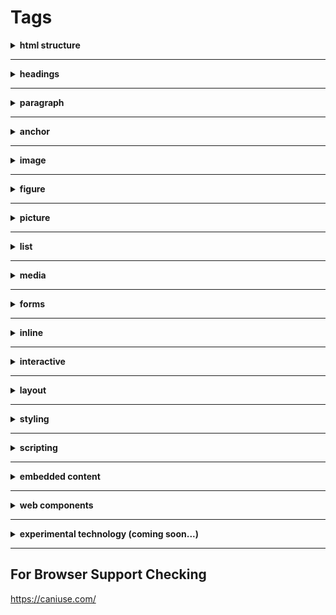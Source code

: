 # Tags

<details>
    <summary><b>html structure</b></summary>
    <br/>
    <a href="https://developer.mozilla.org/en-US/docs/Web/HTML/Element/html">html</a>
    <p>root (top-level element) of an HTML document</p>
    <br/>
    <a href="https://developer.mozilla.org/en-US/docs/Web/HTML/Element/head">head</a>
    <p>contains machine-readable information (metadata) about the document, like its title, scripts, and style sheets.</p>
    <br/>
    <a href="https://developer.mozilla.org/en-US/docs/Web/HTML/Element/title">title</a>
    <p>defines the document's title that is shown in a browser's title bar or a page's tab. It only contains text and tags within the element are ignored.</p>
    <br/>
    <a href="https://developer.mozilla.org/en-US/docs/Web/HTML/Element/body">body</a>
    <p>represents the content of an HTML document. There can be only one <body> element in a document.</p>
    <br/>
    <a href="https://developer.mozilla.org/en-US/docs/Web/HTML/Element/base">base</a>
    <p>specifies the base URL to use for all relative URLs contained within a document. There can be only one <base> element in a document.</p>
    <br/>
    <a href="https://developer.mozilla.org/en-US/docs/Web/HTML/Element/meta">meta</a>
    <p>represents metadata that cannot be represented by other HTML meta-related elements, like base, link, script, style or title.</p>
</details>

---

<details>
    <summary><b>headings</b></summary>
    <br/>
    <a href="https://developer.mozilla.org/en-US/docs/Web/HTML/Element/Heading_Elements">h1-h6</a>
    <p>about tag</p>
    <br/>
</details>

---

<details>
    <summary><b>paragraph</b></summary>
    <br/>
    <a href="https://developer.mozilla.org/en-US/docs/Web/HTML/Element/p">p</a>
    <p>about tag</p>
    <br/>
</details>

---

<details>
    <summary><b>anchor</b></summary>
    <br/>
    <a href="https://developer.mozilla.org/en-US/docs/Web/HTML/Element/a">a</a>
    <p>about tag</p>
    <br/>
</details>

---

<details>
    <summary><b>image</b></summary>
    <br/>
    <a href="https://developer.mozilla.org/en-US/docs/Web/HTML/Element/img">img</a>
    <p>about tag</p>
    <br/>
    <a href="https://developer.mozilla.org/en-US/docs/Web/HTML/Element/map">map</a>
    <p>about tag</p>
    <br/>
    <a href="https://developer.mozilla.org/en-US/docs/Web/HTML/Element/area">area</a>
    <p>about tag</p>
    <br/>
</details>

---

<details>
    <summary><b>figure</b></summary>
    <br/>
    <a href="https://developer.mozilla.org/en-US/docs/Web/HTML/Element/figure">figure</a>
    <p>about tag</p>
    <br/>
    <a href="https://developer.mozilla.org/en-US/docs/Web/HTML/Element/figcaption">figcaption</a>
    <p>about tag</p>
    <br/>
</details>

---

<details>
    <summary><b>picture</b></summary>
    <br/>
    <a href="https://developer.mozilla.org/en-US/docs/Web/HTML/Element/picture">picture</a>
    <p>about tag</p>
    <br/>
    <a href="https://developer.mozilla.org/en-US/docs/Web/HTML/Element/source">source</a>
    <p>about tag</p>
    <br/>
</details>

---

<details>
    <summary><b>list</b></summary>
    <br/>
    <a href="https://developer.mozilla.org/en-US/docs/Web/HTML/Element/ul">ul</a>
    <p>about tag</p>
    <br />
    <a href="https://developer.mozilla.org/en-US/docs/Web/HTML/Element/ol">ol</a>
    <p>about tag</p>
    <br />
    <a href="https://developer.mozilla.org/en-US/docs/Web/HTML/Element/li">li</a>
    <p>about tag</p>
    <br />
</details>

---

<details>
    <summary><b>media</b></summary>
    <br/>
    <a href="https://developer.mozilla.org/en-US/docs/Web/HTML/Element/audio">audio</a>
    <p>about tag</p>
    <br />
    <a href="https://developer.mozilla.org/en-US/docs/Web/HTML/Element/video">video</a>
    <p>about tag</p>
    <br />
    <a href="https://developer.mozilla.org/en-US/docs/Web/HTML/Element/track">track</a>
    <p>about tag</p>
    <br />
</details>

---

<details>
    <summary><b>forms</b></summary>
    <br/>
    <a href="https://developer.mozilla.org/en-US/docs/Web/HTML/Element/form">form</a>
    <p>about tag</p>
    <br />
    <a href="https://developer.mozilla.org/en-US/docs/Web/HTML/Element/button">button</a>
    <p>about tag</p>
    <br />
    <a href="https://developer.mozilla.org/en-US/docs/Web/HTML/Element/input">input</a>
    <p>about tag</p>
    <br />
    <a href="https://developer.mozilla.org/en-US/docs/Web/HTML/Element/label">label</a>
    <p>about tag</p>
    <br />
    <a href="https://developer.mozilla.org/en-US/docs/Web/HTML/Element/textarea">textarea</a>
    <p>about tag</p>
    <br />
    <a href="https://developer.mozilla.org/en-US/docs/Web/HTML/Element/select">select</a>
    <p>about tag</p>
    <br />
    <a href="https://developer.mozilla.org/en-US/docs/Web/HTML/Element/option">option</a>
    <p>about tag</p>
    <br />
    <a href="https://developer.mozilla.org/en-US/docs/Web/HTML/Element/datalist">datalist</a>
    <p>about tag</p>
    <br />
    <a href="https://developer.mozilla.org/en-US/docs/Web/HTML/Element/progress">progress</a>
    <p>about tag</p>
    <br />
    <a href="https://developer.mozilla.org/en-US/docs/Web/HTML/Element/fieldset">fieldset</a>
    <p>about tag</p>
    <br />
    <a href="https://developer.mozilla.org/en-US/docs/Web/HTML/Element/legend">legend</a>
    <p>about tag</p>
    <br />
</details>

---

<details>
    <summary><b>inline</b></summary>
    <br/>
    <h4>most re-used</h4>
    <a href="https://developer.mozilla.org/en-US/docs/Web/HTML/Element/br">br</a>
    <p>about tag</p>
    <br />
    <a href="https://developer.mozilla.org/en-US/docs/Web/HTML/Element/span">span</a>
    <p>about tag</p>
    <br />
    <a href="https://developer.mozilla.org/en-US/docs/Web/HTML/Element/abbr">abbr</a>
    <p>about tag</p>
    <br />
    <a href="https://developer.mozilla.org/en-US/docs/Web/HTML/Element/code">code</a>
    <p>about tag</p>
    <br />
    <a href="https://developer.mozilla.org/en-US/docs/Web/HTML/Element/kbd">kbd</a>
    <p>about tag</p>
    <br />
    <a href="https://developer.mozilla.org/en-US/docs/Web/HTML/Element/mark">mark</a>
    <p>about tag</p>
    <br />
    <a href="https://developer.mozilla.org/en-US/docs/Web/HTML/Element/del">del</a>
    <p>about tag</p>
    <br />
    <a href="https://developer.mozilla.org/en-US/docs/Web/HTML/Element/ins">ins</a>
    <p>about tag</p>
    <br />
    <h4>rare</h4>
    <a href="https://developer.mozilla.org/en-US/docs/Web/HTML/Element/b">b</a>
    <p>about tag</p>
    <br />
    <a href="https://developer.mozilla.org/en-US/docs/Web/HTML/Element/i">i</a>
    <p>about tag</p>
    <br />
    <a href="https://developer.mozilla.org/en-US/docs/Web/HTML/Element/u">u</a>
    <p>about tag</p>
    <br />
    <a href="https://developer.mozilla.org/en-US/docs/Web/HTML/Element/q">q</a>
    <p>about tag</p>
    <br />
    <a href="https://developer.mozilla.org/en-US/docs/Web/HTML/Element/s">s</a>
    <p>about tag</p>
    <br />
    <a href="https://developer.mozilla.org/en-US/docs/Web/HTML/Element/small">small</a>
    <p>about tag</p>
    <br />
    <a href="https://developer.mozilla.org/en-US/docs/Web/HTML/Element/strong">strong</a>
    <p>about tag</p>
    <br />
    <a href="https://developer.mozilla.org/en-US/docs/Web/HTML/Element/sub">sub</a>
    <p>about tag</p>
    <br />
    <a href="https://developer.mozilla.org/en-US/docs/Web/HTML/Element/sup">sup</a>
    <p>about tag</p>
    <br />
    <a href="https://developer.mozilla.org/en-US/docs/Web/HTML/Element/time">time</a><p>about tag</p>
    <br />
</details>

---

<details>
    <summary><b>interactive</b></summary>
    <br/>
    <a href="https://developer.mozilla.org/en-US/docs/Web/HTML/Element/details">details</a>
    <p>about tag</p>
    <br />
    <a href="https://developer.mozilla.org/en-US/docs/Web/HTML/Element/summary">summary</a>
    <p>about tag</p>
    <br />
    <a href="https://developer.mozilla.org/en-US/docs/Web/HTML/Element/dialog">dialog</a>
    <p>about tag</p>
    <br />
</details>

---

<details>
    <summary><b>layout</b></summary>
    <br/>
    <h4>sections</h4>
    <a href="https://developer.mozilla.org/en-US/docs/Web/HTML/Element/header">header</a>
    <p>about tag</p>
    <br />
    <a href="https://developer.mozilla.org/en-US/docs/Web/HTML/Element/footer">footer</a>
    <p>about tag</p>
    <br />
    <a href="https://developer.mozilla.org/en-US/docs/Web/HTML/Element/main">main</a>
    <p>about tag</p>
    <br />
    <a href="https://developer.mozilla.org/en-US/docs/Web/HTML/Element/nav">nav</a>
    <p>about tag</p>
    <br />
    <a href="https://developer.mozilla.org/en-US/docs/Web/HTML/Element/section">section</a>
    <p>about tag</p>
    <br />
    <a href="https://developer.mozilla.org/en-US/docs/Web/HTML/Element/article">article</a>
    <p>about tag</p>
    <br />
    <a href="https://developer.mozilla.org/en-US/docs/Web/HTML/Element/address">address</a>
    <p>about tag</p>
    <br />
    <a href="https://developer.mozilla.org/en-US/docs/Web/HTML/Element/aside">aside</a>
    <p>about tag</p>
    <br />
    <a href="https://developer.mozilla.org/en-US/docs/Web/HTML/Element/hgroup">hgroup</a>
    <p>about tag</p>
    <br />
    <h4>blocks</h4>
    <a href="https://developer.mozilla.org/en-US/docs/Web/HTML/Element/div">div</a>
    <p>about tag</p>
    <br />
    <a href="https://developer.mozilla.org/en-US/docs/Web/HTML/Element/blockquote">blockquote</a>
    <p>about tag</p>
    <br />
    <a href="https://developer.mozilla.org/en-US/docs/Web/HTML/Element/dl">dl</a>
    <p>about tag</p>
    <br />
    <a href="https://developer.mozilla.org/en-US/docs/Web/HTML/Element/dd">dd</a>
    <p>about tag</p>
    <br />
    <a href="https://developer.mozilla.org/en-US/docs/Web/HTML/Element/dt">dt</a>
    <p>about tag</p>
    <br />
    <a href="https://developer.mozilla.org/en-US/docs/Web/HTML/Element/pre">pre</a>
    <p>about tag</p>
    <br />
    <h4>table</h4>
    <a href="https://developer.mozilla.org/en-US/docs/Web/HTML/Element/table">table</a>
    <p>about tag</p>
    <br />
    <a href="https://developer.mozilla.org/en-US/docs/Web/HTML/Element/thead">thead</a>
    <p>about tag</p>
    <br />
    <a href="https://developer.mozilla.org/en-US/docs/Web/HTML/Element/tfoot">tfoot</a>
    <p>about tag</p>
    <br />
    <a href="https://developer.mozilla.org/en-US/docs/Web/HTML/Element/tbody">tbody</a>
    <p>about tag</p>
    <br />
    <a href="https://developer.mozilla.org/en-US/docs/Web/HTML/Element/caption">caption</a>
    <p>about tag</p>
    <br />
    <a href="https://developer.mozilla.org/en-US/docs/Web/HTML/Element/col">col</a>
    <p>about tag</p>
    <br />
    <a href="https://developer.mozilla.org/en-US/docs/Web/HTML/Element/colgroup">colgroup</a>
    <p>about tag</p>
    <br />
    <a href="https://developer.mozilla.org/en-US/docs/Web/HTML/Element/tr">tr</a>
    <p>about tag</p>
    <br />
    <a href="https://developer.mozilla.org/en-US/docs/Web/HTML/Element/th">th</a>
    <p>about tag</p>
    <br />
    <a href="https://developer.mozilla.org/en-US/docs/Web/HTML/Element/td">td</a>
    <p>about tag</p>
    <br />
</details>

---

<details>
    <summary><b>styling</b></summary>
    <br/>
    <a href="https://developer.mozilla.org/en-US/docs/Web/HTML/Element/style">style</a>
    <p>about tag</p>
    <br />
    <a href="https://developer.mozilla.org/en-US/docs/Web/HTML/Element/link">link</a>
    <p>about tag</p>
    <br />
</details>

---

<details>
    <summary><b>scripting</b></summary>
    <br/>
    <a href="https://developer.mozilla.org/en-US/docs/Web/HTML/Element/canvas">canvas</a>
    <p>about tag</p>
    <br />
    <a href="https://developer.mozilla.org/en-US/docs/Web/HTML/Element/noscript">noscript</a>
    <p>about tag</p>
    <br />
    <a href="https://developer.mozilla.org/en-US/docs/Web/HTML/Element/script">script</a>
    <p>about tag</p>
    <br />
</details>

---

<details>
    <summary><b>embedded content</b></summary>
    <br/>
    <a href="https://developer.mozilla.org/en-US/docs/Web/HTML/Element/iframe">iframe</a>
    <p>about tag</p>
    <br />
    <a href="https://developer.mozilla.org/en-US/docs/Web/HTML/Element/object">object</a>
    <p>about tag</p>
    <br />
    <a href="https://developer.mozilla.org/en-US/docs/Web/HTML/Element/param">param</a>
    <p>about tag</p>
    <br />
</details>

---

<details>
    <summary><b>web components</b></summary>
    <br/>
    <a href="https://developer.mozilla.org/en-US/docs/Web/HTML/Element/template">template</a>
    <p>about tag</p>
</details>

---

<details>
    <summary><b>experimental technology (coming soon...)</b></summary>
    <br/>
    <a href="https://developer.mozilla.org/en-US/docs/Web/HTML/Element/menu">menu</a>
    <p>about tag</p>
</details>

---

## For Browser Support Checking

https://caniuse.com/
